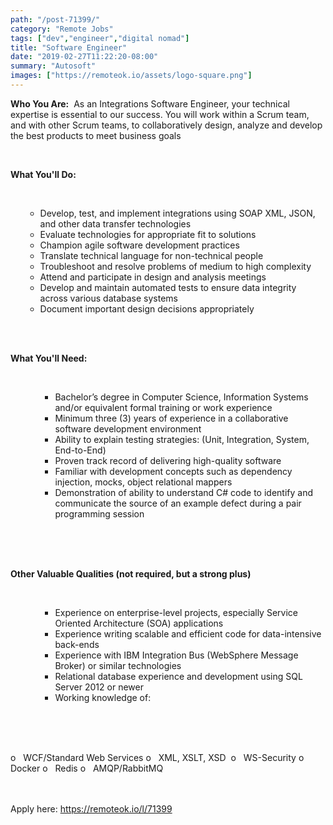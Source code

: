 ```yaml
---
path: "/post-71399/"
category: "Remote Jobs"
tags: ["dev","engineer","digital nomad"]
title: "Software Engineer"
date: "2019-02-27T11:22:20-08:00"
summary: "Autosoft"
images: ["https://remoteok.io/assets/logo-square.png"]
---
```


<p><strong>Who You Are:</strong>&nbsp; As an Integrations Software Engineer, your technical expertise is essential to our success. You will work within a Scrum team, and with other Scrum teams, to collaboratively design, analyze and develop the best products to meet business goals</p><br /><p><strong>What You'll Do:</strong></p><br /><ul><ul><li>Develop, test, and implement integrations using SOAP XML, JSON, and other data transfer technologies</li><li>Evaluate technologies for appropriate fit to solutions</li><li>Champion agile software development practices</li><li>Translate technical language for non-technical people</li><li>Troubleshoot and resolve problems of medium to high complexity</li><li>Attend and participate in design and analysis meetings</li><li>Develop and maintain automated tests to ensure data integrity across various database systems</li><li>Document important design decisions appropriately</li></ul><br /></ul><br /><p><strong>What You'll Need:</strong></p><br /><ul><ul><ul><li>Bachelor&rsquo;s degree in Computer Science, Information Systems and/or equivalent formal training or work experience</li><li>Minimum three (3) years of experience in a collaborative software development environment</li><li>Ability to explain testing strategies: (Unit, Integration, System, End-to-End)</li><li>Proven track record of delivering high-quality software</li><li>Familiar with development concepts such as dependency injection, mocks, object relational mappers</li><li>Demonstration of ability to understand C# code to identify and communicate the source of an example defect during a pair programming session</li></ul><br /></ul><br /></ul><br /><p><strong>Other Valuable Qualities (not required, but a strong plus)</strong></p><br /><ul><ul><ul><li>Experience on enterprise-level projects, especially Service Oriented Architecture (SOA) applications</li><li>Experience writing scalable and efficient code for data-intensive back-ends</li><li>Experience with IBM Integration Bus (WebSphere Message Broker) or similar technologies</li><li>Relational database experience and development using SQL Server 2012 or newer</li><li>Working knowledge of:</li></ul><br /></ul><br /></ul><br /><p>o&nbsp;&nbsp; WCF/Standard Web Services o&nbsp;&nbsp; XML, XSLT, XSD&nbsp; o&nbsp;&nbsp; WS-Security o&nbsp;&nbsp; Docker o&nbsp;&nbsp; Redis o&nbsp;&nbsp; AMQP/RabbitMQ</p>

<br/>
<br/>
Apply here: <A HREF="https://remoteok.io/l/71399">https://remoteok.io/l/71399</A>
